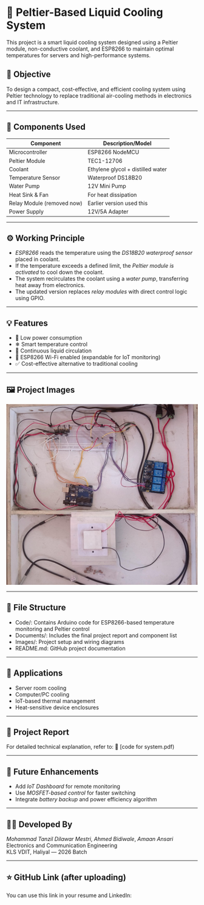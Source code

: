 # 🔷 Peltier-Based Liquid Cooling System

This project is a smart liquid cooling system designed using a Peltier module, non-conductive coolant, and ESP8266 to maintain optimal temperatures for servers and high-performance systems.

## 📌 Objective
To design a compact, cost-effective, and efficient cooling system using Peltier technology to replace traditional air-cooling methods in electronics and IT infrastructure.

---

## 🧰 Components Used

| Component                     | Description/Model               |
|------------------------------|----------------------------------|
| Microcontroller              | ESP8266 NodeMCU                  |
| Peltier Module               | TEC1-12706                       |
| Coolant                      | Ethylene glycol + distilled water |
| Temperature Sensor           | Waterproof DS18B20              |
| Water Pump                   | 12V Mini Pump                   |
| Heat Sink & Fan              | For heat dissipation            |
| Relay Module (removed now)   | Earlier version used this       |
| Power Supply                 | 12V/5A Adapter                  |

---

## ⚙ Working Principle

- *ESP8266* reads the temperature using the *DS18B20 waterproof sensor* placed in coolant.
- If the temperature exceeds a defined limit, the *Peltier module is activated* to cool down the coolant.
- The system recirculates the coolant using a *water pump*, transferring heat away from electronics.
- The updated version replaces *relay modules* with direct control logic using GPIO.

---

## 💡 Features

- 🔌 Low power consumption
- ❄ Smart temperature control
- 🔁 Continuous liquid circulation
- 📶 ESP8266 Wi-Fi enabled (expandable for IoT monitoring)
- ✅ Cost-effective alternative to traditional cooling

---

## 🖼 Project Images

![Prototype](procom.jpg)

---

## 📂 File Structure

- Code/: Contains Arduino code for ESP8266-based temperature monitoring and Peltier control
- Documents/: Includes the final project report and component list
- Images/: Project setup and wiring diagrams
- README.md: GitHub project documentation

---

## 🧠 Applications

- Server room cooling
- Computer/PC cooling
- IoT-based thermal management
- Heat-sensitive device enclosures

---

## 📘 Project Report

For detailed technical explanation, refer to:
📄 [code for system.pdf)

---

## 🚀 Future Enhancements

- Add *IoT Dashboard* for remote monitoring
- Use *MOSFET-based control* for faster switching
- Integrate *battery backup* and power efficiency algorithm

---

## 👨‍💻 Developed By

*Mohammad Tanzil Dilawar Mestri*,
*Ahmed Bidiwale*,
*Amaan Ansari*
Electronics and Communication Engineering  
KLS VDIT, Haliyal — 2026 Batch

---

## ⭐ GitHub Link (after uploading)

You can use this link in your resume and LinkedIn:
